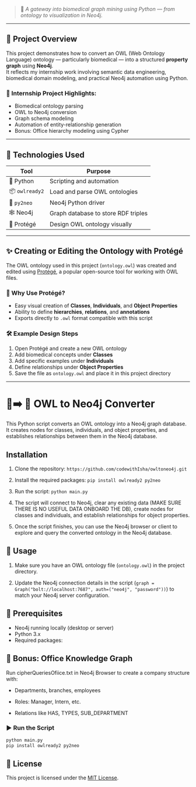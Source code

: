 
> 🚀 *A gateway into biomedical graph mining using Python — from ontology to visualization in Neo4j.*

---

## 📌 Project Overview

This project demonstrates how to convert an OWL (Web Ontology Language) ontology — particularly biomedical — into a structured **property graph** using **Neo4j**.  
It reflects my internship work involving semantic data engineering, biomedical domain modeling, and practical Neo4j automation using Python.

### 🔬 Internship Project Highlights:

- Biomedical ontology parsing
- OWL to Neo4j conversion
- Graph schema modeling
- Automation of entity-relationship generation
- Bonus: Office hierarchy modeling using Cypher

---

## 🧪 Technologies Used

| Tool         | Purpose                           |
|--------------|------------------------------------|
| 🐍 Python     | Scripting and automation           |
| 📦 `owlready2` | Load and parse OWL ontologies     |
| 🔌 `py2neo`   | Neo4j Python driver                |
| 🕸️ Neo4j      | Graph database to store RDF triples |
| 🧩 Protégé    | Design OWL ontology visually       |

---

## ✨ Creating or Editing the Ontology with Protégé

The OWL ontology used in this project (`ontology.owl`) was created and edited using [Protégé](https://protege.stanford.edu/), a popular open-source tool for working with OWL files.

### 🧬 Why Use Protégé?

- Easy visual creation of **Classes**, **Individuals**, and **Object Properties**
- Ability to define **hierarchies**, **relations**, and **annotations**
- Exports directly to `.owl` format compatible with this script

### 🛠 Example Design Steps

1. Open Protégé and create a new OWL ontology
2. Add biomedical concepts under **Classes**
3. Add specific examples under **Individuals**
4. Define relationships under **Object Properties**
5. Save the file as `ontology.owl` and place it in this project directory

---

# 🦉➡️ 🧠 OWL to Neo4j Converter

This Python script converts an OWL ontology into a Neo4j graph database. It creates nodes for classes, individuals, and object properties, and establishes relationships between them in the Neo4j database.


## Installation

1. Clone the repository:
```https://github.com/codewithIsha/owltoneo4j.git```

2. Install the required packages:
```pip install owlready2 py2neo```

3. Run the script:
```python main.py```

4. The script will connect to Neo4j, clear any existing data (MAKE SURE THERE IS NO USEFUL DATA ONBOARD THE DB), create nodes for classes and individuals, and establish relationships for object properties.

5. Once the script finishes, you can use the Neo4j browser or client to explore and query the converted ontology in the Neo4j database.

   
## 🚀 Usage

1. Make sure you have an OWL ontology file (`ontology.owl`) in the project directory.

2. Update the Neo4j connection details in the script (`graph = Graph("bolt://localhost:7687", auth=("neo4j", "password"))`) to match your Neo4j server configuration.
   
## 🔗 Prerequisites

- Neo4j running locally (desktop or server)
- Python 3.x
- Required packages:

## 🧪 Bonus: Office Knowledge Graph
Run cipherQueriesOfiice.txt in Neo4j Browser to create a company structure with:

- Departments, branches, employees

- Roles: Manager, Intern, etc.

- Relations like HAS, TYPES, SUB_DEPARTMENT

### ▶️ Run the Script

```bash
python main.py
pip install owlready2 py2neo

```
## 📜 License

This project is licensed under the [MIT License](LICENSE).




